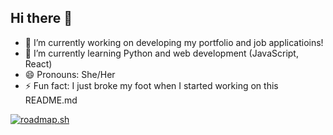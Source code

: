 ## Hi there 👋

- 🔭 I’m currently working on developing my portfolio and job applicatioins! 
- 🌱 I’m currently learning Python and web development (JavaScript, React)
- 😄 Pronouns: She/Her
- ⚡ Fun fact: I just broke my foot when I started working on this README.md

<a href="https://roadmap.sh"><img src="https://roadmap.sh/card/tall/684fef60368c556c65075301?variant=dark&roadmaps=python" alt="roadmap.sh"/></a>
